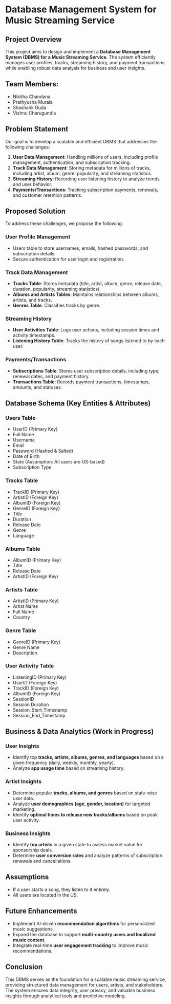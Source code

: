 # Database Management System for Music Streaming Service

## Project Overview
This project aims to design and implement a **Database Management System (DBMS) for a Music Streaming Service**. The system efficiently manages user profiles, tracks, streaming history, and payment transactions while enabling robust data analysis for business and user insights.

## Team Members:
- Nikitha Chandana 
- Prathyusha Murala 
- Shashank Guda 
- Vishnu Charugundla

## Problem Statement
Our goal is to develop a scalable and efficient DBMS that addresses the following challenges:
1. **User Data Management**: Handling millions of users, including profile management, authentication, and subscription tracking.
2. **Track Data Management**: Storing metadata for millions of tracks, including artist, album, genre, popularity, and streaming statistics.
3. **Streaming History**: Recording user listening history to analyze trends and user behavior.
4. **Payments/Transactions**: Tracking subscription payments, renewals, and customer retention patterns.

## Proposed Solution
To address these challenges, we propose the following:

### **User Profile Management**
- Users table to store usernames, emails, hashed passwords, and subscription details.
- Secure authentication for user login and registration.

### **Track Data Management**
- **Tracks Table**: Stores metadata (title, artist, album, genre, release date, duration, popularity, streaming statistics).
- **Albums and Artists Tables**: Maintains relationships between albums, artists, and tracks.
- **Genres Table**: Classifies tracks by genre.

### **Streaming History**
- **User Activities Table**: Logs user actions, including session times and activity timestamps.
- **Listening History Table**: Tracks the history of songs listened to by each user.

### **Payments/Transactions**
- **Subscriptions Table**: Stores user subscription details, including type, renewal dates, and payment history.
- **Transactions Table**: Records payment transactions, timestamps, amounts, and statuses.

## **Database Schema (Key Entities & Attributes)**

### **Users Table**
- UserID (Primary Key)
- Full Name
- Username
- Email
- Password (Hashed & Salted)
- Date of Birth
- State (Assumption: All users are US-based)
- Subscription Type

### **Tracks Table**
- TrackID (Primary Key)
- ArtistID (Foreign Key)
- AlbumID (Foreign Key)
- GenreID (Foreign Key)
- Title
- Duration
- Release Date
- Genre
- Language

### **Albums Table**
- AlbumID (Primary Key)
- Title
- Release Date
- ArtistID (Foreign Key)

### **Artists Table**
- ArtistID (Primary Key)
- Artist Name
- Full Name
- Country

### **Genre Table**
- GenreID (Primary Key)
- Genre Name
- Description

### **User Activity Table**
- ListeningID (Primary Key)
- UserID (Foreign Key)
- TrackID (Foreign Key)
- AlbumID (Foreign Key)
- SessionID
- Session Duration
- Session_Start_Timestamp
- Session_End_Timestamp

## **Business & Data Analytics (Work in Progress)**

### **User Insights**
- Identify top **tracks, artists, albums, genres, and languages** based on a given frequency (daily, weekly, monthly, yearly).
- Analyze **app usage time** based on streaming history.

### **Artist Insights**
- Determine popular **tracks, albums, and genres** based on state-wise user data.
- Analyze **user demographics (age, gender, location)** for targeted marketing.
- Identify **optimal times to release new tracks/albums** based on peak user activity.

### **Business Insights**
- Identify **top artists** in a given state to assess market value for sponsorship deals.
- Determine **user conversion rates** and analyze patterns of subscription renewals and cancellations.

## **Assumptions**
- If a user starts a song, they listen to it entirely.
- All users are located in the US.

## **Future Enhancements**
- Implement AI-driven **recommendation algorithms** for personalized music suggestions.
- Expand the database to support **multi-country users and localized music content**.
- Integrate real-time **user engagement tracking** to improve music recommendations.

## **Conclusion**
This DBMS serves as the foundation for a scalable music streaming service, providing structured data management for users, artists, and stakeholders. The system ensures data integrity, user privacy, and valuable business insights through analytical tools and predictive modeling.
